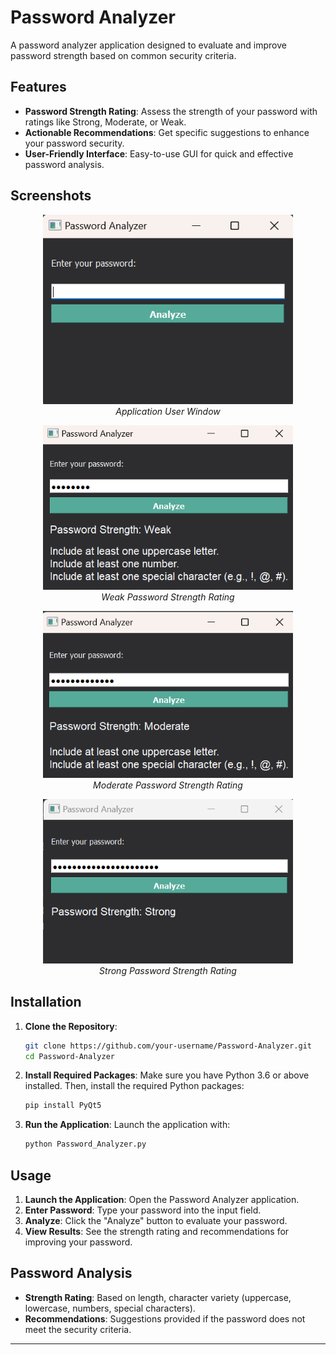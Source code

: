 # Password Analyzer

A password analyzer application designed to evaluate and improve password strength based on common security criteria.

## Features

- **Password Strength Rating**: Assess the strength of your password with ratings like Strong, Moderate, or Weak.
- **Actionable Recommendations**: Get specific suggestions to enhance your password security.
- **User-Friendly Interface**: Easy-to-use GUI for quick and effective password analysis.

## Screenshots

<p align="center">
  <img src="screenshots/user-window.png" alt="User Window" width="400"/>
  <br/><i>Application User Window</i>
</p>

<p align="center">
  <img src="screenshots/Weak-password.png" alt="Weak Password" width="400"/>
  <br/><i>Weak Password Strength Rating</i>
</p>

<p align="center">
  <img src="screenshots/Moderate-password.png" alt="Moderate Password" width="400"/>
  <br/><i>Moderate Password Strength Rating</i>
</p>

<p align="center">
  <img src="screenshots/Strong-password.png" alt="Strong Password" width="400"/>
  <br/><i>Strong Password Strength Rating</i>
</p>


## Installation

1. **Clone the Repository**:
    ```sh
    git clone https://github.com/your-username/Password-Analyzer.git
    cd Password-Analyzer
    ```

2. **Install Required Packages**:
    Make sure you have Python 3.6 or above installed. Then, install the required Python packages:
    ```sh
    pip install PyQt5
    ```

3. **Run the Application**:
    Launch the application with:
    ```sh
    python Password_Analyzer.py
    ```

## Usage

1. **Launch the Application**: Open the Password Analyzer application.
2. **Enter Password**: Type your password into the input field.
3. **Analyze**: Click the "Analyze" button to evaluate your password.
4. **View Results**: See the strength rating and recommendations for improving your password.

## Password Analysis

- **Strength Rating**: Based on length, character variety (uppercase, lowercase, numbers, special characters).
- **Recommendations**: Suggestions provided if the password does not meet the security criteria.

---

